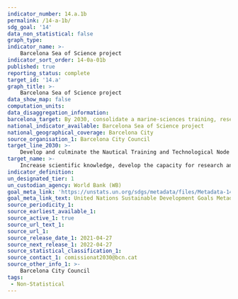 ```yaml
---
indicator_number: 14.a.1b
permalink: /14-a-1b/
sdg_goal: '14'
data_non_statistical: false
graph_type: 
indicator_name: >-
    Barcelona Sea of Science project
indicator_sort_order: 14-0a-01b
published: true
reporting_status: complete
target_id: '14.a'
graph_title: >-
    Barcelona Sea of Science project
data_show_map: false
computation_units: 
data_disaggregation_information:
barcelona_target: By 2030, consolidate a marine-sciences training, research and development hub
national_indicator_available: Barcelona Sea of Science project
national_geographical_coverage: Barcelona City
source_organisation_1: Barcelona City Council
target_line_2030: >-
    Develop and culminate the Nautical Training and Technological Node project
target_name: >-
    Increase scientific knowledge, develop the capacity for research and transfer marine technology, taking into account the Intergovernmental Oceanographic Commission’s criteria and directives for the transfer of marine technology, with the aim of improving the health of the oceans and reinforcing the contribution of marine biodiversity to the development of developing countries, in particular small, insular developing states and less advanced countries
indicator_definition:
un_designated_tier: 1
un_custodian_agency: World Bank (WB)
goal_meta_link: 'https://unstats.un.org/sdgs/metadata/files/Metadata-14-0a-01.pdf'
goal_meta_link_text: United Nations Sustainable Development Goals Metadata (pdf 894kB)
source_periodicity_1: 
source_earliest_available_1: 
source_active_1: true
source_url_text_1:
source_url_1:
source_release_date_1: 2021-04-27
source_next_release_1: 2022-04-27
source_statistical_classification_1: 
source_contact_1: comissionat2030@bcn.cat
source_other_info_1: >-
    Barcelona City Council
tags:
 - Non-Statistical
---
```

